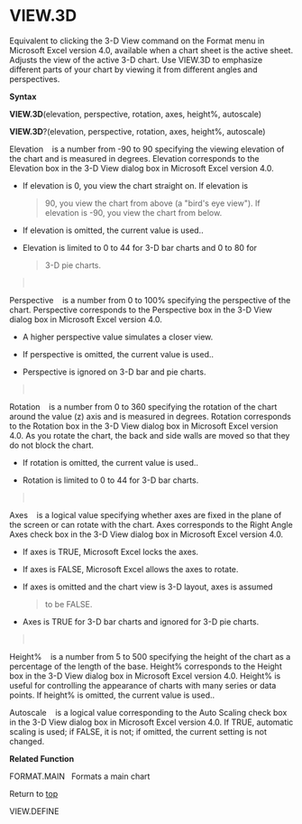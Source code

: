 VIEW.3D
=======

Equivalent to clicking the 3-D View command on the Format menu in
Microsoft Excel version 4.0, available when a chart sheet is the active
sheet. Adjusts the view of the active 3-D chart. Use VIEW.3D to
emphasize different parts of your chart by viewing it from different
angles and perspectives.

**Syntax**

**VIEW.3D**(elevation, perspective, rotation, axes, height%, autoscale)

**VIEW.3D**?(elevation, perspective, rotation, axes, height%, autoscale)

Elevation    is a number from -90 to 90 specifying the viewing elevation
of the chart and is measured in degrees. Elevation corresponds to the
Elevation box in the 3-D View dialog box in Microsoft Excel version 4.0.

-   If elevation is 0, you view the chart straight on. If elevation is
    > 90, you view the chart from above (a \"bird\'s eye view\"). If
    > elevation is -90, you view the chart from below.

-   If elevation is omitted, the current value is used..

-   Elevation is limited to 0 to 44 for 3-D bar charts and 0 to 80 for
    > 3-D pie charts.

>  

Perspective    is a number from 0 to 100% specifying the perspective of
the chart. Perspective corresponds to the Perspective box in the 3-D
View dialog box in Microsoft Excel version 4.0.

-   A higher perspective value simulates a closer view.

-   If perspective is omitted, the current value is used..

-   Perspective is ignored on 3-D bar and pie charts.

>  

Rotation    is a number from 0 to 360 specifying the rotation of the
chart around the value (z) axis and is measured in degrees. Rotation
corresponds to the Rotation box in the 3-D View dialog box in Microsoft
Excel version 4.0. As you rotate the chart, the back and side walls are
moved so that they do not block the chart.

-   If rotation is omitted, the current value is used..

-   Rotation is limited to 0 to 44 for 3-D bar charts.

>  

Axes    is a logical value specifying whether axes are fixed in the
plane of the screen or can rotate with the chart. Axes corresponds to
the Right Angle Axes check box in the 3-D View dialog box in Microsoft
Excel version 4.0.

-   If axes is TRUE, Microsoft Excel locks the axes.

-   If axes is FALSE, Microsoft Excel allows the axes to rotate.

-   If axes is omitted and the chart view is 3-D layout, axes is assumed
    > to be FALSE.

-   Axes is TRUE for 3-D bar charts and ignored for 3-D pie charts.

>  

Height%    is a number from 5 to 500 specifying the height of the chart
as a percentage of the length of the base. Height% corresponds to the
Height box in the 3-D View dialog box in Microsoft Excel version 4.0.
Height% is useful for controlling the appearance of charts with many
series or data points. If height% is omitted, the current value is
used..

Autoscale    is a logical value corresponding to the Auto Scaling check
box in the 3-D View dialog box in Microsoft Excel version 4.0. If TRUE,
automatic scaling is used; if FALSE, it is not; if omitted, the current
setting is not changed.

**Related Function**

FORMAT.MAIN   Formats a main chart

Return to [top](#T)

VIEW.DEFINE
